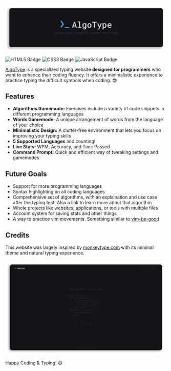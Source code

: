 ![Logo](doc/logo.png)

![HTML5 Badge](https://img.shields.io/badge/HTML5-E34F26?logo=html5&logoColor=fff&style=flat-square)
![CSS3 Badge](https://img.shields.io/badge/CSS3-1572B6?logo=css3&logoColor=fff&style=flat-square)
![JavaScript Badge](https://img.shields.io/badge/JavaScript-F7DF1E?logo=javascript&logoColor=000&style=flat-square)

[AlgoType](https://algotype.net/) is a specialized typing website **designed for programmers** who want to enhance their coding fluency. It offers a minimalistic experience to practice typing the difficult symbols when coding. 😎

## Features

-   **Algorithms Gamemode:** Exercises include a variety of code snippets in different programming languages
-   **Words Gamemode:** A unique arrangement of words from the language of your choice
-   **Minimalistic Design:** A clutter-free environment that lets you focus on improving your typing skills
-   **5 Supported Languages** and counting!
-   **Live Stats:** WPM, Accuracy, and Time Passed
-   **Command Prompt:** Quick and efficient way of tweaking settings and gamemodes

## Future Goals

-   Support for more programming languages
-   Syntax highlighting on all coding languages
-   Comprehensive set of algorithms, with an explaination and use case after the typing test. Also a link to learn more about that algorithm
-   Whole projects like websites, applications, or tools with multiple files
-   Account system for saving stats and other things
-   A way to practice vim movements. Something similar to [vim-be-good](https://github.com/ThePrimeagen/vim-be-good)

## Credits

This website was largely inspired by [monkeytype.com](https://github.com/monkeytypegame/monkeytype) with its minimal theme and natural typing experience.

![Screenshot](doc/screenshot.png)

Happy Coding & Typing! 😄
